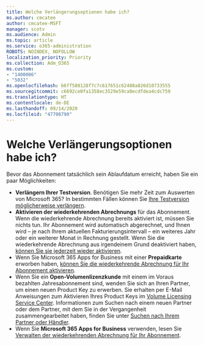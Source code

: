 ```yaml
---
title: Welche Verlängerungsoptionen habe ich?
ms.author: cmcatee
author: cmcatee-MSFT
manager: scotv
ms.audience: Admin
ms.topic: article
ms.service: o365-administration
ROBOTS: NOINDEX, NOFOLLOW
localization_priority: Priority
ms.collection: Adm_O365
ms.custom:
- "1400006"
- "5832"
ms.openlocfilehash: b6ff588128f7c7c617651c62488a826d10733555
ms.sourcegitcommit: c6692ce0fa1358ec3529e59ca0ecdfdea4cdc759
ms.translationtype: HT
ms.contentlocale: de-DE
ms.lasthandoff: 09/14/2020
ms.locfileid: "47708790"
---
```

# <a name="what-are-my-options-to-extend"></a>Welche Verlängerungsoptionen habe ich?

Bevor das Abonnement tatsächlich sein Ablaufdatum erreicht, haben Sie ein paar Möglichkeiten:

- **Verlängern Ihrer Testversion**.  Benötigen Sie mehr Zeit zum Auswerten von Microsoft 365? In bestimmten Fällen können Sie [Ihre Testversion möglicherweise verlängern](https://docs.microsoft.com/microsoft-365/commerce/extend-your-trial).  
- **Aktivieren der wiederkehrenden Abrechnungs** für das Abonnement. Wenn die wiederkehrende Abrechnung bereits aktiviert ist, müssen Sie nichts tun. Ihr Abonnement wird automatisch abgerechnet, und Ihnen wird – je nach Ihrem aktuellen Fakturierungsintervall – ein weiteres Jahr oder ein weiterer Monat in Rechnung gestellt. Wenn Sie die wiederkehrende Abrechnung aus irgendeinem Grund deaktiviert haben, [können Sie sie jederzeit wieder aktivieren](https://docs.microsoft.com/microsoft-365/commerce/subscriptions/renew-your-subscription).
- Wenn Sie Microsoft 365 Apps for Business mit einer **Prepaidkarte** erworben haben, [können Sie die wiederkehrende Abrechnung für Ihr Abonnement aktivieren](https://docs.microsoft.com/microsoft-365/commerce/subscriptions/renew-your-subscription).
- Wenn Sie ein **Open-Volumenlizenzkunde** mit einem im Voraus bezahlten Jahresabonnement sind, wenden Sie sich an Ihren Partner, um einen neuen Product Key zu erwerben. Sie erhalten per E-Mail Anweisungen zum Aktivieren Ihres Product Keys im [Volume Licensing Service Center](https://go.microsoft.com/fwlink/p/?LinkID=282016). Informationen zum Suchen nach einem neuen Partner oder dem Partner, mit dem Sie in der Vergangenheit zusammengearbeitet haben, finden Sie unter [Suchen nach Ihrem Partner oder Händler](https://docs.microsoft.com/microsoft-365/admin/manage/find-your-partner-or-reseller).
- Wenn Sie **Microsoft 365 Apps for Business** verwenden, lesen Sie [Verwalten der wiederkehrenden Abrechnung für Ihr Abonnement](https://docs.microsoft.com/microsoft-365/commerce/subscriptions/renew-your-subscription).
